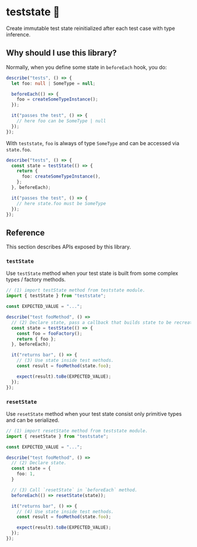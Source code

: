 # teststate 🧪

Create immutable test state reinitialized after each test case with type inference.

## Why should I use this library?

Normally, when you define some state in `beforeEach` hook, you do:

```ts
describe("tests", () => {
  let foo: null | SomeType = null;

  beforeEach(() => {
    foo = createSomeTypeInstance();
  });

  it("passes the test", () => {
    // here foo can be SomeType | null
  });
});
```

With `teststate`, `foo` is always of type `SomeType` and can be accessed via `state.foo`.

```ts
describe("tests", () => {
  const state = testState(() => {
    return {
      foo: createSomeTypeInstance(),
    };
  }, beforeEach);

  it("passes the test", () => {
    // here state.foo must be SomeType
  });
});
```

## Reference

This section describes APIs exposed by this library.

### `testState`

Use `testState` method when your test state is built from some complex types / factory methods.

```ts
// (1) import testState method from teststate module.
import { testState } from "teststate";

const EXPECTED_VALUE = "...";

describe("test fooMethod", () =>
  // (2) Declare state, pass a callback that builds state to be recreated between each tests.
  const state = testState(() => {
    const foo = fooFactory();
    return { foo };
  }, beforeEach);

  it("returns bar", () => {
    // (3) Use state inside test methods.
    const result = fooMethod(state.foo);

    expect(result).toBe(EXPECTED_VALUE);
  });
});
```

### `resetState`

Use `resetState` method when your test state consist only primitive types and can be serialized.

```ts
// (1) import resetState method from teststate module.
import { resetState } from "teststate";

const EXPECTED_VALUE = "...";

describe("test fooMethod", () =>
  // (2) Declare state.
  const state = {
    foo: 1,
  }

  // (3) Call `resetState` in `beforeEach` method.
  beforeEach(() => resetState(state));

  it("returns bar", () => {
    // (4) Use state inside test methods.
    const result = fooMethod(state.foo);

    expect(result).toBe(EXPECTED_VALUE);
  });
});
```
